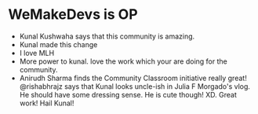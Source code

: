# WeMakeDevs is OP

- Kunal Kushwaha says that this community is amazing.
- Kunal made this change
- I love MLH
- More power to kunal. love the work which your are doing for the community.
- Anirudh Sharma finds the Community Classroom initiative really great!
@rishabhrajz says that Kunal looks uncle-ish in Julia F Morgado's vlog. He should have some dressing sense. He is cute though! XD. Great work! Hail Kunal!
